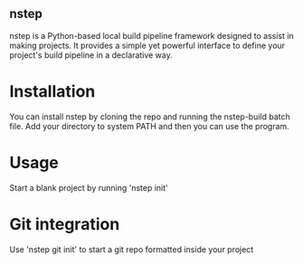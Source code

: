 ## nstep
nstep is a Python-based local build pipeline framework designed to assist in making projects. It provides a simple yet powerful interface to define your project's build pipeline in a declarative way.

# Installation
You can install nstep by cloning the repo and running the nstep-build batch file.
Add your directory to system PATH and then you can use the program.

# Usage
Start a blank project by running 'nstep init'

# Git integration
Use 'nstep git init' to start a git repo formatted inside your project
